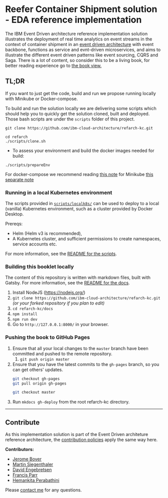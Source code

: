 # Reefer Container Shipment solution - EDA reference implementation

The IBM Event Driven architecture reference implementation solution illustrates the deployment of real time analytics on event streams in the context of container shipment in an [event driven architecture](https://ibm-cloud-architecture.github.io/refarch-eda) with event backbone, functions as service and evnt-driven microservices, and aims to illustrate the different event driven patterns like event sourcing, CQRS and Saga. There is a lot of content, so consider this to be a living book, for better reading experience go to [the book view.](http://ibm-cloud-architecture.github.io/refarch-kc)

## TL;DR

If you want to just get the code, build and run we propose running locally with Minikube or Docker-compose. 

To build and run the solution locally we are delivering some scripts which should help you to quickly get the solution cloned, built and deployed. Those bash scripts are under the `scripts` folder of this project.

```
git clone https://github.com/ibm-cloud-architecture/refarch-kc.git
```

```
cd refarch
./scripts/clone.sh
```

* To assess your environment and build the docker images needed for build: 

```
./scripts/prepareEnv
```

For docker-compose we recommend reading [this note](http://ibm-cloud-architecture.github.io/refarch-kc/deployments/local/) for Minikube [this separate note](http://ibm-cloud-architecture.github.io/refarch-kc/deployments/minikube/)

### Running in a local Kubernetes environment

The scripts provided in [`scripts/localk8s/`](./scripts/localk8s/) can be used to deploy to a local (vanilla) Kubernetes environment, such as a cluster provided by Docker Desktop.

Prereqs:
- Helm (Helm v3 is recommended),
- A Kubernetes cluster, and sufficient permissions to create namespaces, service accounts etc.

For more information, see the [README for the scripts](./scripts/localk8s/README.md).

### Building this booklet locally

The content of this repository is written with markdown files, built with Gatsby.  For more information, see the [README for the docs](./docs/README.md).

1. Install NodeJS (https://nodejs.org/)
2. `git clone https://github.com/ibm-cloud-architecture/refarch-kc.git` _(or your forked repository if you plan to edit)_
3. `cd refarch-kc/docs`
4. `npm install`
5. `npm run dev`
6. Go to `http://127.0.0.1:8000/` in your browser.

### Pushing the book to GitHub Pages

1. Ensure that all your local changes to the `master` branch have been committed and pushed to the remote repository.
   1. `git push origin master`
2. Ensure that you have the latest commits to the `gh-pages` branch, so you can get others' updates.
	```bash
	git checkout gh-pages
	git pull origin gh-pages
	
	git checkout master
	```
3. Run `mkdocs gh-deploy` from the root refarch-kc directory.

--- 

## Contribute

As this implementation solution is part of the Event Driven architeture reference architecture, the [contribution policies](./CONTRIBUTING.md) apply the same way here.

**Contributors:**

* [Jerome Boyer](https://www.linkedin.com/in/jeromeboyer/)
* [Martin Siegenthaler](https://www.linkedin.com/in/martin-siegenthaler-7654184/)
* [David Engebretsen](https://www.linkedin.com/in/david-engebretsen/)
* [Francis Parr](https://www.linkedin.com/in/francis-parr-26041924)
* [Hemankita Perabathini](https://www.linkedin.com/in/hemankita-perabathini/)

Please [contact me](mailto:boyerje@us.ibm.com) for any questions.
